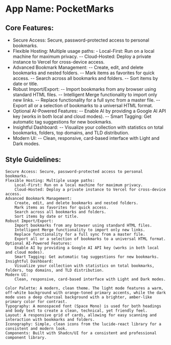 # **App Name**: PocketMarks

## Core Features:
- Secure Access: Secure, password-protected access to personal bookmarks.
- Flexible Hosting: Multiple usage paths:
        - Local-First: Run on a local machine for maximum privacy.
        -- Cloud-Hosted: Deploy a private instance to Vercel for cross-device access.
- Advanced Bookmark Management:
        -- Create, edit, and delete bookmarks and nested folders.
        -- Mark items as favorites for quick access.
        -- Search across all bookmarks and folders.
        -- Sort items by date or title.
- Robust Import/Export:
        -- Import bookmarks from any browser using standard HTML files.
        -- Intelligent Merge functionality to import only new links.
        -- Replace functionality for a full sync from a master file.
        -- Export all or a selection of bookmarks to a universal HTML format.
- Optional AI-Powered Features:
        -- Enable AI by providing a Google AI API key (works in both local and cloud modes).
        -- Smart Tagging: Get automatic tag suggestions for new bookmarks.
- Insightful Dashboard:
        -- Visualize your collection with statistics on total bookmarks, folders, top domains, and TLD distribution.
- Modern UI:
        -- Clean, responsive, card-based interface with Light and Dark modes.



## Style Guidelines:

    Secure Access: Secure, password-protected access to personal bookmarks.
    Flexible Hosting: Multiple usage paths:
        Local-First: Run on a local machine for maximum privacy.
        Cloud-Hosted: Deploy a private instance to Vercel for cross-device access.
    Advanced Bookmark Management:
        Create, edit, and delete bookmarks and nested folders.
        Mark items as favorites for quick access.
        Search across all bookmarks and folders.
        Sort items by date or title.
    Robust Import/Export:
        Import bookmarks from any browser using standard HTML files.
        Intelligent Merge functionality to import only new links.
        Replace functionality for a full sync from a master file.
        Export all or a selection of bookmarks to a universal HTML format.
    Optional AI-Powered Features:
        Enable AI by providing a Google AI API key (works in both local and cloud modes).
        Smart Tagging: Get automatic tag suggestions for new bookmarks.
    Insightful Dashboard:
        Visualize your collection with statistics on total bookmarks, folders, top domains, and TLD distribution.
    Modern UI:
        Clean, responsive, card-based interface with Light and Dark modes.

    Color Palette: A modern, clean theme. The light mode features a warm, off-white background with orange-toned primary accents, while the dark mode uses a deep charcoal background with a brighter, amber-like primary color for contrast.
    Typography: A monospaced font (Space Mono) is used for both headings and body text to create a clean, technical, yet friendly feel.
    Layout: A responsive grid of cards, allowing for easy scanning and interaction with bookmarks and folders.
    Iconography: Simple, clean icons from the lucide-react library for a consistent and modern look.
    Components: Built with Shadcn/UI for a consistent and professional component library.
